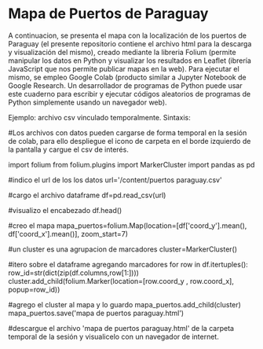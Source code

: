 # Mapa de Puertos de Paraguay

A continuacion, se presenta el mapa con la localización de los puertos de Paraguay (el presente repositorio contiene el archivo html para la descarga y visualización del mismo), creado mediante la libreria Folium (permite manipular los datos en Python y visualizar los resultados en Leaflet (ibrería JavaScript que nos permite publicar mapas en la web).
Para ejecutar el mismo, se empleo Google Colab (producto similar a Jupyter Notebook de Google Research. Un desarrollador de programas de Python puede usar este cuaderno para escribir y ejecutar códigos aleatorios de programas de Python simplemente usando un navegador web).

Ejemplo: archivo csv vinculado temporalmente. Sintaxis:

#Los archivos con datos pueden cargarse de forma temporal en la sesión de colab, para ello despliegue el icono de carpeta en el borde izquierdo de la pantalla y cargue el csv de interés.

import folium
from folium.plugins import MarkerCluster
import pandas as pd

#indico el url de los los datos
url='/content/puertos paraguay.csv'


#cargo el archivo dataframe
df=pd.read_csv(url)

#visualizo el encabezado
df.head()

#creo el mapa
mapa_puertos=folium.Map(location=[df['coord_y'].mean(), df['coord_x'].mean()], zoom_start=7)

#un cluster es una agrupacion de marcadores
cluster=MarkerCluster()

#itero sobre el dataframe agregando marcadores
for row in df.itertuples():
  row_id=str(dict(zip(df.columns,row[1:])))
  cluster.add_child(folium.Marker(location=[row.coord_y , row.coord_x], popup=row_id))

#agrego el cluster al mapa y lo guardo
mapa_puertos.add_child(cluster)
mapa_puertos.save('mapa de puertos paraguay.html')

#descargue el archivo 'mapa de puertos paraguay.html' de la carpeta temporal de la sesión y visualicelo con un navegador de internet.

